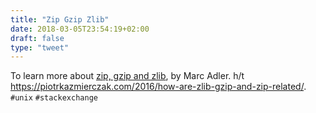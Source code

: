 ```yaml
---
title: "Zip Gzip Zlib"
date: 2018-03-05T23:54:19+02:00
draft: false
type: "tweet"
---
```

To learn more about [zip, gzip and zlib](https://stackoverflow.com/questions/20762094/how-are-zlib-gzip-and-zip-related-what-do-they-have-in-common-and-how-are-they), by Marc Adler. h/t <https://piotrkazmierczak.com/2016/how-are-zlib-gzip-and-zip-related/>. `#unix` `#stackexchange`
<!--more-->
